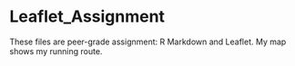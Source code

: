 # Leaflet_Assignment
These files are peer-grade assignment: R Markdown and Leaflet. My map shows my running route.
